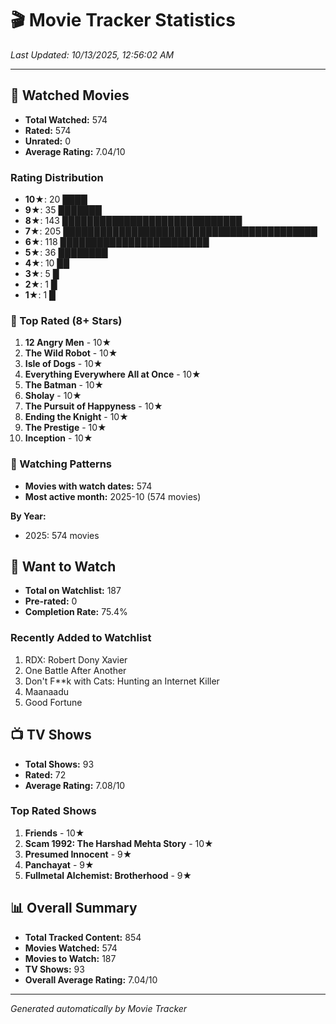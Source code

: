 # 🎬 Movie Tracker Statistics

*Last Updated: 10/13/2025, 12:56:02 AM*

---

## 🍿 Watched Movies

- **Total Watched:** 574
- **Rated:** 574
- **Unrated:** 0
- **Average Rating:** 7.04/10

### Rating Distribution

- **10★**: 20 ████
- **9★**: 35 ███████
- **8★**: 143 █████████████████████████████
- **7★**: 205 █████████████████████████████████████████
- **6★**: 118 ████████████████████████
- **5★**: 36 ████████
- **4★**: 10 ██
- **3★**: 5 █
- **2★**: 1 █
- **1★**: 1 █

### 🌟 Top Rated (8+ Stars)

1. **12 Angry Men** - 10★
2. **The Wild Robot** - 10★
3. **Isle of Dogs** - 10★
4. **Everything Everywhere All at Once** - 10★
5. **The Batman** - 10★
6. **Sholay** - 10★
7. **The Pursuit of Happyness** - 10★
8. **Ending the Knight** - 10★
9. **The Prestige** - 10★
10. **Inception** - 10★

### 📅 Watching Patterns

- **Movies with watch dates:** 574
- **Most active month:** 2025-10 (574 movies)

**By Year:**
- 2025: 574 movies

## 📝 Want to Watch

- **Total on Watchlist:** 187
- **Pre-rated:** 0
- **Completion Rate:** 75.4%

### Recently Added to Watchlist

1. RDX: Robert Dony Xavier
2. One Battle After Another
3. Don't F**k with Cats: Hunting an Internet Killer
4. Maanaadu
5. Good Fortune

## 📺 TV Shows

- **Total Shows:** 93
- **Rated:** 72
- **Average Rating:** 7.08/10

### Top Rated Shows

1. **Friends** - 10★
2. **Scam 1992: The Harshad Mehta Story** - 10★
3. **Presumed Innocent** - 9★
4. **Panchayat** - 9★
5. **Fullmetal Alchemist: Brotherhood** - 9★

## 📊 Overall Summary

- **Total Tracked Content:** 854
- **Movies Watched:** 574
- **Movies to Watch:** 187
- **TV Shows:** 93
- **Overall Average Rating:** 7.04/10

---

*Generated automatically by Movie Tracker*